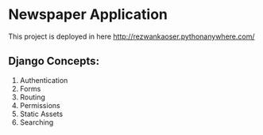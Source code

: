 # Newspaper Application

This project is deployed in here 
http://rezwankaoser.pythonanywhere.com/

## Django Concepts:
1. Authentication 
2. Forms
3. Routing
4. Permissions
5. Static Assets
6. Searching


